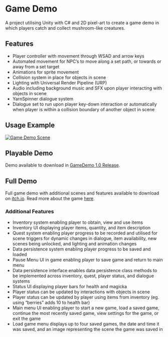 # Game Demo

A project utilising Unity with C# and 2D pixel-art to create a game demo in which players catch and collect mushroom-like creatures.

## Features

* Player controller with movement through WSAD and arrow keys
* Automated movement for NPC’s to move along a set path, or towards or away from a set target
* Animations for sprite movement
* Collision system in place for objects in scene
* Lighting with Universal Render Pipeline (URP)
* Audio including background music and SFX upon player interacting with objects in scene
* YarnSpinner dialogue system
* Dialogue set to run upon player key-down interaction or automatically when player is within a collision boundary of another object in scene

## Usage Example

[![Game Demo Scene](https://img.youtube.com/vi/jVbzblS3o9E/0.jpg)](https://www.youtube.com/watch?v=jVbzblS3o9E)

## Playable Demo

Demo available to download in [GameDemo 1.0 Release](https://github.com/BiancaDavey/GameDemo/releases/tag/1.0).

## Full Demo

Full game demo with additional scenes and features available to download on [itch.io](https://lunar-raven.itch.io/strangelands). Read more about the game [here](https://biancadavey.github.io/Site).

### Additional Features

* Inventory system enabling player to obtain, view and use items
* Inventory UI displaying player items, quantity, and item description
* Quest system enabling player progress to be recorded and utilised for scene triggers for dynamic changes in dialogue, item availability, new scenes being unlocked, and lighting and animation changes
* Data persistence system enabling player progress to be saved and loaded
* Pause Menu UI in game enabling player to save game and return to main menu
* Data persistence interface enables data persistence class methods to be implemented across inventory, quest, player status, and dialogue systems
* Status UI displaying player bars for health and magicka
* Player status can be updated by interactions with objects in scene
* Player status can be updated by player using items from inventory (eg. using “berries” adds 10 to health bar)
* Main menu UI enabling player to start a new game, load a saved game, continue the most recently saved game, view settings for the game, or exit the game
* Load game menu displays up to four saved games, the date and time it was saved, and an image representing the scene the game was saved in

